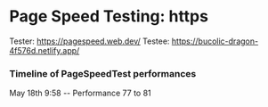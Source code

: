# Page Speed Testing: https

Tester: https://pagespeed.web.dev/
Testee: https://bucolic-dragon-4f576d.netlify.app/

### Timeline of PageSpeedTest performances

May 18th 9:58 -- Performance 77 to 81
